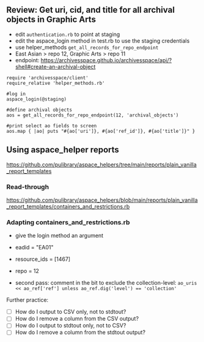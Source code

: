 ## Review: Get uri, cid, and title for all archival objects in Graphic Arts
- edit `authentication.rb` to point at staging
- edit the aspace_login method in test.rb to use the staging credentials
- use helper_methods `get_all_records_for_repo_endpoint`
- East Asian > repo 12, Graphic Arts > repo 11
- endpoint: https://archivesspace.github.io/archivesspace/api/?shell#create-an-archival-object
```
require 'archivesspace/client'
require_relative 'helper_methods.rb'

#log in
aspace_login(@staging)

#define archival objects
aos = get_all_records_for_repo_endpoint(12, 'archival_objects')

#print select ao fields to screen
aos.map { |ao| puts "#{ao['uri']}, #{ao['ref_id']}, #{ao['title']}" }
```

## Using aspace_helper reports
https://github.com/pulibrary/aspace_helpers/tree/main/reports/plain_vanilla_report_templates

### Read-through
https://github.com/pulibrary/aspace_helpers/blob/main/reports/plain_vanilla_report_templates/containers_and_restrictions.rb

### Adapting containers_and_restrictions.rb
- give the login method an argument
- eadid = "EA01"
- resource_ids = [1467]
- repo = 12

- second pass: comment in the bit to exclude the collection-level: `ao_uris << ao_ref['ref'] unless ao_ref.dig('level') == 'collection'`

Further practice:
- [ ] How do I output to CSV only, not to stdtout?
- [ ] How do I remove a column from the CSV output?
- [ ] How do I output to stdtout only, not to CSV?
- [ ] How do I remove a column from the stdtout output?
